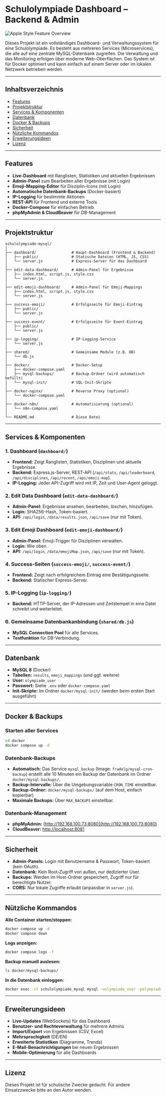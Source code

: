 # Schulolympiade Dashboard – Backend & Admin

![Apple Style Feature Overview](assets/images/README-Images/headerframe.png)

Dieses Projekt ist ein vollständiges Dashboard- und Verwaltungssystem für eine Schulolympiade. Es besteht aus mehreren Services (Microservices), die alle auf eine zentrale MySQL-Datenbank zugreifen. Die Verwaltung und das Monitoring erfolgen über moderne Web-Oberflächen. Das System ist für Docker optimiert und kann einfach auf einem Server oder im lokalen Netzwerk betrieben werden.

---

## Inhaltsverzeichnis

- [Features](#features)
- [Projektstruktur](#projektstruktur)
- [Services & Komponenten](#services--komponenten)
- [Datenbank](#datenbank)
- [Docker & Backups](#docker--backups)
- [Sicherheit](#sicherheit)
- [Nützliche Kommandos](#nützliche-kommandos)
- [Erweiterungsideen](#erweiterungsideen)
- [Lizenz](#lizenz)

---

## Features

- **Live-Dashboard** mit Ranglisten, Statistiken und aktuellen Ergebnissen
- **Admin-Panel** zum Bearbeiten aller Ergebnisse (mit Login)
- **Emoji-Mapping-Editor** für Disziplin-Icons (mit Login)
- **Automatische Datenbank-Backups** (Docker-basiert)
- **IP-Logging** für bestimmte Aktionen
- **REST-API** für Frontend und externe Tools
- **Docker-Compose** für einfachen Betrieb
- **phpMyAdmin & CloudBeaver** für DB-Management

---

## Projektstruktur

```
schulolympiade-mysql/
│
├── dashboard/                # Haupt-Dashboard (Frontend & Backend)
│   ├── public/               # Statische Dateien (HTML, JS, CSS)
│   └── server.js             # Express-Server für das Dashboard
│
├── edit-data-dashboard/      # Admin-Panel für Ergebnisse
│   ├── index.html, script.js, style.css
│   └── server.js
│
├── edit-emoji-dashboard/     # Admin-Panel für Emoji-Mappings
│   ├── index.html, script.js, style.css
│   └── server.js
│
├── success-emoji/            # Erfolgsseite für Emoji-Eintrag
│   ├── public/
│   └── server.js
│
├── success-event/            # Erfolgsseite für Event-Eintrag
│   ├── public/
│   └── server.js
│
├── ip-logging/               # IP-Logging-Service
│   └── server.js
│
├── shared/                   # Gemeinsame Module (z.B. DB)
│   └── db.js
│
├── docker/                   # Docker-Setup
│   ├── docker-compose.yaml
│   ├── mysql-backups/        # Backup-Ordner (wird automatisch befüllt)
│   └── mysql-init/           # SQL-Init-Skripte
│
├── docker-nginx/             # Reverse Proxy (optional)
│   └── docker-compose.yaml
│
├── docker-n8n/               # Automatisierung (optional)
│   └── n8n-compose.yaml
│
└── README.md                 # Diese Datei
```

---

## Services & Komponenten

### 1. Dashboard (`dashboard/`)
- **Frontend:** Zeigt Ranglisten, Statistiken, Disziplinen und aktuelle Ergebnisse.
- **Backend:** Express.js-Server, REST-API (`/api/stats`, `/api/leaderboard`, `/api/disciplines`, `/api/recent`, `/api/emoji-map`).
- **IP-Logging:** Jeder API-Zugriff wird mit IP, Zeit und User-Agent geloggt.

### 2. Edit Data Dashboard (`edit-data-dashboard/`)
- **Admin-Panel:** Ergebnisse ansehen, bearbeiten, löschen, hinzufügen.
- **Login:** SHA256-Hash, Token-basiert.
- **API:** `/api/login`, `/data/results.json`, `/api/save` (nur mit Token).

### 3. Edit Emoji Dashboard (`edit-emoji-dashboard/`)
- **Admin-Panel:** Emoji-Trigger für Disziplinen verwalten.
- **Login:** Wie oben.
- **API:** `/api/login`, `/data/emojiMap.json`, `/api/save` (nur mit Token).

### 4. Success-Seiten (`success-emoji/`, `success-event/`)
- **Frontend:** Zeigt nach erfolgreichem Eintrag eine Bestätigungsseite.
- **Backend:** Statischer Express-Server.

### 5. IP-Logging (`ip-logging/`)
- **Backend:** HTTP-Server, der IP-Adressen und Zeitstempel in eine Datei schreibt und weiterleitet.

### 6. Gemeinsame Datenbankanbindung (`shared/db.js`)
- **MySQL Connection Pool** für alle Services.
- **Testfunktion** für DB-Verbindung.

---

## Datenbank

- **MySQL 8** (Docker)
- **Tabellen:** `results`, `emoji_mappings` (und ggf. weitere)
- **User:** `olympiade_user`
- **Passwort:** Siehe `.env` oder `docker-compose.yaml`
- **Init-Skripte:** Im Ordner `docker/mysql-init/` (werden beim ersten Start ausgeführt)

---

## Docker & Backups

### Starten aller Services

```bash
cd docker
docker compose up -d
```

### Datenbank-Backups

- **Automatisch:** Das Service `mysql_backup` (Image: `fradelg/mysql-cron-backup`) erstellt alle 10 Minuten ein Backup der Datenbank im Ordner `docker/mysql-backups/`.
- **Backup-Intervalle:** Über die Umgebungsvariable `CRON_TIME` einstellbar.
- **Backup-Ordner:** `docker/mysql-backups/` (auf dem Host, einfach kopierbar)
- **Maximale Backups:** Über `MAX_BACKUPS` einstellbar.

### Datenbank-Management

- **phpMyAdmin:** [http://192.168.100.73:8080](http://192.168.100.73:8080)
- **CloudBeaver:** [http://localhost:8081](http://localhost:8081)

---

## Sicherheit

- **Admin-Panels:** Login mit Benutzername & Passwort, Token-basiert (kein OAuth).
- **Datenbank:** Kein Root-Zugriff von außen, nur dedizierter User.
- **Backups:** Werden im Host-Ordner gespeichert, Zugriff nur für berechtigte Nutzer.
- **CORS:** Nur lokale Zugriffe erlaubt (anpassbar in `server.js`).

---

## Nützliche Kommandos

**Alle Container starten/stoppen:**
```bash
docker compose up -d
docker compose down
```

**Logs anzeigen:**
```bash
docker compose logs -f
```

**Backup manuell auslesen:**
```bash
ls docker/mysql-backups/
```

**In die Datenbank einloggen:**
```bash
docker exec -it schulolympiade_mysql mysql -uolympiade_user -polympiade2025 schulolympiade
```

---

## Erweiterungsideen

- **Live-Updates** (WebSockets) für das Dashboard
- **Benutzer- und Rechteverwaltung** für mehrere Admins
- **Import/Export** von Ergebnissen (CSV, Excel)
- **Mehrsprachigkeit** (DE/EN)
- **Erweiterte Statistiken** (Diagramme, Trends)
- **E-Mail-Benachrichtigungen** bei neuen Ergebnissen
- **Mobile-Optimierung** für alle Dashboards

---

## Lizenz

Dieses Projekt ist für schulische Zwecke gedacht. Für andere Einsatzzwecke bitte an den Autor wenden.